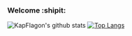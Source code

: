 ### Welcome :shipit:
<!--
**KapFlagon/KapFlagon** is a ✨ _special_ ✨ repository because its `README.md` (this file) appears on your GitHub profile.

Here are some ideas to get you started:
- 🔭 I’m currently working on ...
- 🌱 I’m currently learning ...
- 👯 I’m looking to collaborate on ...
- 🤔 I’m looking for help with ...
- 💬 Ask me about ...
- 📫 How to reach me: ...
- 😄 Pronouns: ...
- ⚡ Fun fact: ...
- https://github.com/markdown-templates/markdown-emojis
-->

![KapFlagon's github stats](https://github-readme-stats.vercel.app/api?username=KapFlagon&theme=algolia)
[![Top Langs](https://github-readme-stats.vercel.app/api/top-langs/?username=KapFlagon&layout=compact&theme=algolia)](https://github.com/KapFlagon/github-readme-stats)
